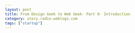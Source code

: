 ```yaml
---
layout: post
title: From Design Geek to Web Geek- Part 0- Introduction
category: story.radio.weblogs.com
tags: ["startup"]
---
```

<head>
<meta http-equiv="Content-Type" content="text/html; charset=UTF-8">
    <meta http-equiv="Expires" content="Mon, 01 Jan 1990 01:00:00 GMT">
    <title>From Design Geek to Web Geek: Part 0: Introduction</title>
    <style type="text/css">
      body {
        margin-top: 0px;
        margin-left: 0px;
        margin-right: 0px;
        margin-bottom: 0px;
        }

      body, td, p {
        font-family: verdana, sans-serif;
        font-size: 90%;
        }

      h2 { 
        font-family: Verdana, Arial, Helvetica, sans-serif; font-size: 24px; font-weight: bold
        }
      .header {
        font-family: Verdana, Arial, Helvetica, sans-serif; font-size: 40px; font-weight: bold
        }
      .realsmall {
        font-family: Verdana, Arial, Helvetica, sans-serif; font-size: 9px;
        }
      .small {
        font-family: Verdana, Arial, Helvetica, sans-serif; font-size: 10px;
        }
      </style>
    </head>

| 

 |

| ![](http://radio.weblogs.com/0103807/images/trans60x60.gif)  
 | Last updated: 7/19/2002; 8:27:06 AM  
 | ![](http://radio.weblogs.com/0103807/images/trans60x60.gif) |

| ![](http://radio.weblogs.com/0103807/images/trans60x1.gif)  
 | 

<font size="+3"><b><a href="http://radio.weblogs.com/0103807/" style="color:black; text-decoration:none">The FuzzyBlog!</a></b></font>  
_Marketing 101. Consulting 101. PHP Consulting. Random geeky stuff. I Blog Therefore I Am._

<font size="+1"><b>From Design Geek to Web Geek: Part 0: Introduction</b></font>

Things are actually going quite well on the [www.fuzzygroup.com](http://www.fuzzygroup.com/) front.&nbsp; We have a bunch of development work (still looking for more, of course) and we're now starting to realize that it would be very useful for our skills to be more shared than they currently are.&nbsp; I, as you probably know, fall into the "Web Geek" category.&nbsp; I'm being the very technical stuff, hosting, \*nix, PHP, Apache, MySQL, SMTP, etc.&nbsp; My partner, [Gretchen](http://www.fuzzygroup.net/about/), is very much in the "Design Geek" category.&nbsp; She's responsible for the creative side while I am the whole backend.&nbsp; And, I realized today exactly how much a design geek she is when she got all excited today when I turned over to her a 30 disc cd set of clipart.&nbsp; Anyway...

I need to bring Gretchen up to speed on all the core basics of being a web geek so I thought I'd just blog what would normally be a series of internal articles.&nbsp; Here's a rough outline:

1. File Transfer with SCP
2. Understanding SSH.
3. Core Concepts & Technologies 
  1. Linux 
  2. Apache 
  3. SQL Databases 
  4. Server Side Scripting Languages
4. Basic Linux 1 and Linux Quick Reference Card 
5. Basic Linux&nbsp;2 and Linux Quick Reference Card 
6. Basic Linux&nbsp;3 and Linux Quick Reference Card 
7. Basic PHP 1 
8. Basic PHP 2 
9. Basic PHP 3 
10. Sys Admin Geekery 1: Guidelines for Passwords 
11. Sys Admin Geekery 2: Troubleshooting Network Connectivity 
12. Sys Admin Geekery 3: TBD

This will be a slow paced series written as we need them internally.&nbsp;

  
  

<script language="JavaScript" type="text/javascript"><!--
	var imageUrl = "http://radio.xmlstoragesystem.com/weblogStats/count.gif";
	var imageTag = "<img src=\"" + imageUrl + "?group=radio1&usernum=103807&referer=" + escape (document.referrer) + "\" height=\"1\" width=\"1\">";
	document.write (imageTag);
	//--></script>

 | ![](http://radio.weblogs.com/0103807/images/trans60x1.gif)  
 |
| ![](http://radio.weblogs.com/0103807/images/trans60x60.gif)  
 | Copyright 2002 © The FuzzyStuff  
 | ![](http://radio.weblogs.com/0103807/images/trans60x60.gif)  
 |

